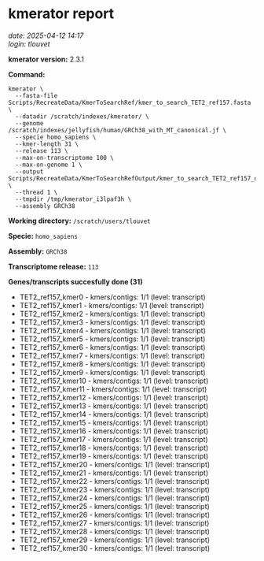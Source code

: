 # kmerator report
*date: 2025-04-12 14:17*  
*login: tlouvet*

**kmerator version:** 2.3.1

**Command:**

```
kmerator \
  --fasta-file Scripts/RecreateData/KmerToSearchRef/kmer_to_search_TET2_ref157.fasta \
  --datadir /scratch/indexes/kmerator/ \
  --genome /scratch/indexes/jellyfish/human/GRCh38_with_MT_canonical.jf \
  --specie homo_sapiens \
  --kmer-length 31 \
  --release 113 \
  --max-on-transcriptome 100 \
  --max-on-genome 1 \
  --output Scripts/RecreateData/KmerToSearchRefOutput/kmer_to_search_TET2_ref157_output \
  --thread 1 \
  --tmpdir /tmp/kmerator_i3lpaf3h \
  --assembly GRCh38
```

**Working directory:** `/scratch/users/tlouvet`

**Specie:** `homo_sapiens`

**Assembly:** `GRCh38`

**Transcriptome release:** `113`

**Genes/transcripts succesfully done (31)**

- TET2_ref157_kmer0 - kmers/contigs: 1/1 (level: transcript)
- TET2_ref157_kmer1 - kmers/contigs: 1/1 (level: transcript)
- TET2_ref157_kmer2 - kmers/contigs: 1/1 (level: transcript)
- TET2_ref157_kmer3 - kmers/contigs: 1/1 (level: transcript)
- TET2_ref157_kmer4 - kmers/contigs: 1/1 (level: transcript)
- TET2_ref157_kmer5 - kmers/contigs: 1/1 (level: transcript)
- TET2_ref157_kmer6 - kmers/contigs: 1/1 (level: transcript)
- TET2_ref157_kmer7 - kmers/contigs: 1/1 (level: transcript)
- TET2_ref157_kmer8 - kmers/contigs: 1/1 (level: transcript)
- TET2_ref157_kmer9 - kmers/contigs: 1/1 (level: transcript)
- TET2_ref157_kmer10 - kmers/contigs: 1/1 (level: transcript)
- TET2_ref157_kmer11 - kmers/contigs: 1/1 (level: transcript)
- TET2_ref157_kmer12 - kmers/contigs: 1/1 (level: transcript)
- TET2_ref157_kmer13 - kmers/contigs: 1/1 (level: transcript)
- TET2_ref157_kmer14 - kmers/contigs: 1/1 (level: transcript)
- TET2_ref157_kmer15 - kmers/contigs: 1/1 (level: transcript)
- TET2_ref157_kmer16 - kmers/contigs: 1/1 (level: transcript)
- TET2_ref157_kmer17 - kmers/contigs: 1/1 (level: transcript)
- TET2_ref157_kmer18 - kmers/contigs: 1/1 (level: transcript)
- TET2_ref157_kmer19 - kmers/contigs: 1/1 (level: transcript)
- TET2_ref157_kmer20 - kmers/contigs: 1/1 (level: transcript)
- TET2_ref157_kmer21 - kmers/contigs: 1/1 (level: transcript)
- TET2_ref157_kmer22 - kmers/contigs: 1/1 (level: transcript)
- TET2_ref157_kmer23 - kmers/contigs: 1/1 (level: transcript)
- TET2_ref157_kmer24 - kmers/contigs: 1/1 (level: transcript)
- TET2_ref157_kmer25 - kmers/contigs: 1/1 (level: transcript)
- TET2_ref157_kmer26 - kmers/contigs: 1/1 (level: transcript)
- TET2_ref157_kmer27 - kmers/contigs: 1/1 (level: transcript)
- TET2_ref157_kmer28 - kmers/contigs: 1/1 (level: transcript)
- TET2_ref157_kmer29 - kmers/contigs: 1/1 (level: transcript)
- TET2_ref157_kmer30 - kmers/contigs: 1/1 (level: transcript)

